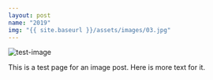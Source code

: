 ```yaml
---
layout: post
name: "2019"
img: "{{ site.baseurl }}/assets/images/03.jpg"
---
```


![test-image](/cath-portfolio/assets/images/01.jpg)

This is a test page for an image post.
Here is more text for it.
